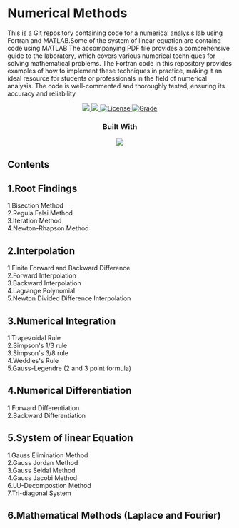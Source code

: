# Numerical Methods

This is a Git repository containing code for a numerical analysis lab using Fortran and MATLAB.Some of the system of linear equation are containg code using MATLAB The accompanying PDF file provides a comprehensive guide to the laboratory, which covers various numerical techniques for solving mathematical problems. The Fortran code in this repository provides examples of how to implement these techniques in practice, making it an ideal resource for students or professionals in the field of numerical analysis. The code is well-commented and thoroughly tested, ensuring its accuracy and reliability


  <p align="center">
    <a href="https://img.shields.io/badge/Status-Work%20In%20Progress-red">
      <img src="https://img.shields.io/badge/Status-complete-red"/>
    </a>
    <a href="https://img.shields.io/badge/IDE-VIsual%20Studio%20Code-blueviolet">
      <img src="https://img.shields.io/badge/IDE-VIsual%20Studio%20Code-blueviolet"/>
    </a>
    <a href="https://img.shields.io/badge/License-MIT-orange">
      <img alt="License" src="https://img.shields.io/badge/License-MIT-orange" />
    </a>
    <a href="https://img.shields.io/badge/Grade-A%2B-yellowgreen">
      <img alt="Grade" src="https://img.shields.io/badge/Grade-A%2B-yellowgreen" />
    </a>
    <br />
  <h3 align="center">Built With</h3>
  <p align="center">
    <a href="https://www.mathworks.com/">
      <img src="https://banner2.cleanpng.com/20180703/yrf/kisspng-matlab-simulink-signal-processing-programming-lang-cube-island-online-survival-3d-5b3b394d2f1946.2068935715306079491929.jpg"/>
    </a>
  </p>
</p>

## Contents
## 1.Root Findings
  1.Bisection Method\
  2.Regula Falsi Method\
  3.Iteration Method\
  4.Newton-Rhapson Method
  
## 2.Interpolation
  1.Finite Forward and Backward Difference\
  2.Forward Interpolation\
  3.Backward Interpolation\
  4.Lagrange Polynomial\
  5.Newton Divided Difference Interpolation
  
## 3.Numerical Integration
  1.Trapezoidal Rule\
  2.Simpson's 1/3 rule\
  3.Simpson's 3/8 rule\
  4.Weddles's Rule\
  5.Gauss-Legendre (2 and 3 point formula)
  
## 4.Numerical Differentiation
  1.Forward Differentiation\
  2.Backward Differentiation

## 5.System of linear Equation
  1.Gauss Elimination Method\
  2.Gauss Jordan Method\
  3.Gauss Seidal Method\
  4.Gauss Jacobi Method\
  6.LU-Decompostion Method\
  7.Tri-diagonal System
  ## 6.Mathematical Methods (Laplace and Fourier)
  
